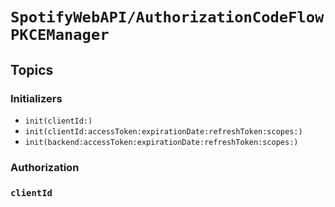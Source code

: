 # ``SpotifyWebAPI/AuthorizationCodeFlowPKCEManager``

## Topics

### Initializers

- ``init(clientId:)``
- ``init(clientId:accessToken:expirationDate:refreshToken:scopes:)``
- ``init(backend:accessToken:expirationDate:refreshToken:scopes:)``

### Authorization

### ``clientId``
